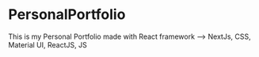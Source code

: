 # PersonalPortfolio
This is my Personal Portfolio made with React framework --> NextJs, CSS, Material UI, ReactJS, JS
